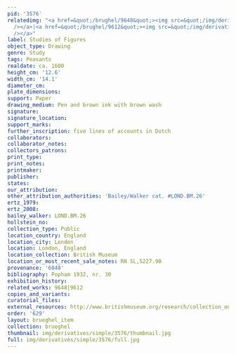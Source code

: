 ```yaml
---
pid: '3576'
relatedimg: "<a href=&quot;/brughel/9648&quot;><img src=&quot;/img/derivatives/simple/9648/thumbnail.jpg&quot;
  /></a>|<a href=&quot;/brughel/9612&quot;><img src=&quot;/img/derivatives/simple/9612/thumbnail.jpg&quot;
  /></a>"
label: Studies of Figures
object_type: Drawing
genre: Study
tags: Peasants
realdate: ca. 1600
height_cm: '12.6'
width_cm: '14.1'
diameter_cm: 
plate_dimensions: 
support: Paper
drawing_medium: Pen and brown ink with brown wash
signature: 
signature_location: 
support_marks: 
further_inscription: five lines of accounts in Dutch
collaborators: 
collaborator_notes: 
collectors_patrons: 
print_type: 
print_notes: 
printmaker: 
publisher: 
states: 
our_attribution: 
other_attribution_authorities: 'Bailey/Walker cat. #LOND.BM.26'
ertz_1979: 
ertz_2008: 
bailey_walker: LOND.BM.26
hollstein_no: 
collection_type: Public
location_country: England
location_city: London
location: London, England
location_collection: British Museum
location_or_most_recent_sale_notes: RN SL,5227.90
provenance: '6848'
bibliography: Popham 1932, nr. 30
exhibition_history: 
related_works: 9648|9612
copies_and_variants: 
curatorial_files: 
external_resources: http://www.britishmuseum.org/research/collection_online/collection_object_details.aspx?objectId=712305&partId=1&searchText=SL%2C5227.90&page=1
order: '629'
layout: brueghel_item
collection: brueghel
thumbnail: img/derivatives/simple/3576/thumbnail.jpg
full: img/derivatives/simple/3576/full.jpg
---
```

